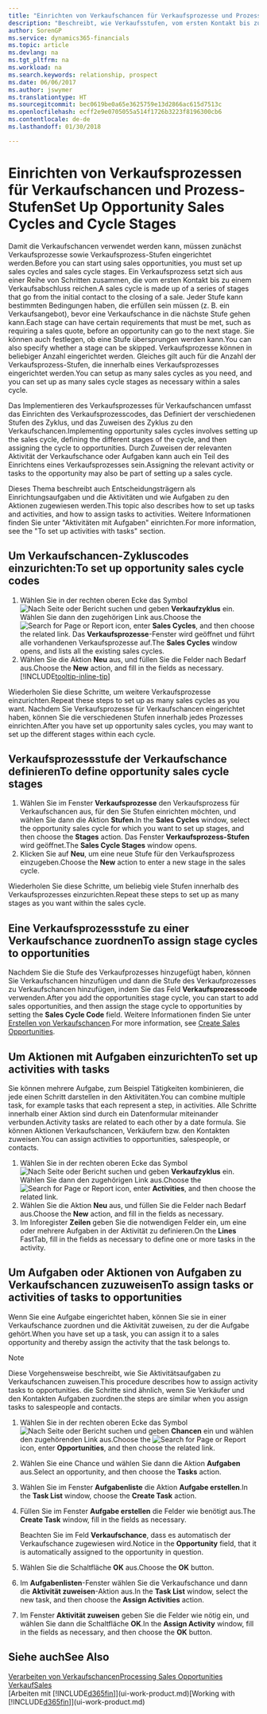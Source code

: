 ```yaml
---
title: "Einrichten von Verkaufschancen für Verkaufsprozesse und Prozess-Stufen| Microsoft Docs"
description: "Beschreibt, wie Verkaufsstufen, vom ersten Kontakt bis zum Schließen definiert, einen Verkaufsprozess erstellt und diesen zu Verkaufschancen in Finance and Operations, Business edition zuweist."
author: SorenGP
ms.service: dynamics365-financials
ms.topic: article
ms.devlang: na
ms.tgt_pltfrm: na
ms.workload: na
ms.search.keywords: relationship, prospect
ms.date: 06/06/2017
ms.author: jswymer
ms.translationtype: HT
ms.sourcegitcommit: bec0619be0a65e3625759e13d2866ac615d7513c
ms.openlocfilehash: ecff2e9e0705055a514f1726b3223f8196300cb6
ms.contentlocale: de-de
ms.lasthandoff: 01/30/2018

---
```

# <a name="set-up-opportunity-sales-cycles-and-cycle-stages"></a><span data-ttu-id="6d666-103">Einrichten von Verkaufsprozessen für Verkaufschancen und Prozess-Stufen</span><span class="sxs-lookup"><span data-stu-id="6d666-103">Set Up Opportunity Sales Cycles and Cycle Stages</span></span>
<span data-ttu-id="6d666-104">Damit die Verkaufschancen verwendet werden kann, müssen zunächst Verkaufsprozesse sowie Verkaufsprozess-Stufen eingerichtet werden.</span><span class="sxs-lookup"><span data-stu-id="6d666-104">Before you can start using sales opportunities, you must set up sales cycles and sales cycle stages.</span></span> <span data-ttu-id="6d666-105">Ein Verkaufsprozess setzt sich aus einer Reihe von Schritten zusammen, die vom ersten Kontakt bis zu einem Verkaufsabschluss reichen.</span><span class="sxs-lookup"><span data-stu-id="6d666-105">A sales cycle is made up of a series of stages that go from the initial contact to the closing of a sale.</span></span> <span data-ttu-id="6d666-106">Jeder Stufe kann bestimmten Bedingungen haben, die erfüllen sein müssen (z. B. ein Verkaufsangebot), bevor eine Verkaufschance in die nächste Stufe gehen kann.</span><span class="sxs-lookup"><span data-stu-id="6d666-106">Each stage can have certain requirements that must be met, such as requiring a sales quote, before an opportunity can go to the next stage.</span></span> <span data-ttu-id="6d666-107">Sie können auch festlegen, ob eine Stufe übersprungen werden kann.</span><span class="sxs-lookup"><span data-stu-id="6d666-107">You can also specify whether a stage can be skipped.</span></span> <span data-ttu-id="6d666-108">Verkaufsprozesse können in beliebiger Anzahl eingerichtet werden. Gleiches gilt auch für die Anzahl der Verkaufsprozess-Stufen, die innerhalb eines Verkaufsprozesses eingerichtet werden.</span><span class="sxs-lookup"><span data-stu-id="6d666-108">You can setup as many sales cycles as you need, and you can set up as many sales cycle stages as necessary within a sales cycle.</span></span>

<span data-ttu-id="6d666-109">Das Implementieren des Verkaufsprozesses für Verkaufschancen umfasst das Einrichten des Verkaufsprozesscodes, das Definiert der verschiedenen Stufen des Zyklus, und das Zuweisen des Zyklus zu den Verkaufschancen.</span><span class="sxs-lookup"><span data-stu-id="6d666-109">Implementing opportunity sales cycles involves setting up the sales cycle, defining the different stages of the cycle, and then assigning the cycle to opportunities.</span></span> <span data-ttu-id="6d666-110">Durch Zuweisen der relevanten Aktivität der Verkaufschance oder Aufgaben kann auch ein Teil des Einrichtens eines Verkaufsprozesses sein.</span><span class="sxs-lookup"><span data-stu-id="6d666-110">Assigning the relevant activity or tasks to the opportunity may also be part of setting up a sales cycle.</span></span>

<span data-ttu-id="6d666-111">Dieses Thema beschreibt auch Entscheidungsträgern als Einrichtungsaufgaben und die Aktivitäten und wie Aufgaben zu den Aktionen zugewiesen werden.</span><span class="sxs-lookup"><span data-stu-id="6d666-111">This topic also describes how to set up tasks and activities, and how to assign tasks to activities.</span></span> <span data-ttu-id="6d666-112">Weitere Informationen finden Sie unter "Aktivitäten mit Aufgaben" einrichten.</span><span class="sxs-lookup"><span data-stu-id="6d666-112">For more information, see the "To set up activities with tasks" section.</span></span>

## <a name="to-set-up-opportunity-sales-cycle-codes"></a><span data-ttu-id="6d666-113">Um Verkaufschancen-Zykluscodes einzurichten:</span><span class="sxs-lookup"><span data-stu-id="6d666-113">To set up opportunity sales cycle codes</span></span>
1. <span data-ttu-id="6d666-114">Wählen Sie in der rechten oberen Ecke das Symbol ![Nach Seite oder Bericht suchen](media/ui-search/search_small.png "Nach Seite oder Bericht suchen") und geben **Verkaufzyklus** ein. Wählen Sie dann den zugehörigen Link aus.</span><span class="sxs-lookup"><span data-stu-id="6d666-114">Choose the ![Search for Page or Report](media/ui-search/search_small.png "Search for Page or Report icon") icon, enter **Sales Cycles**, and then choose the related link.</span></span> <span data-ttu-id="6d666-115">Das **Verkaufsprozesse**-Fenster wird geöffnet und führt alle vorhandenen Verkaufsprozesse auf.</span><span class="sxs-lookup"><span data-stu-id="6d666-115">The **Sales Cycles** window opens, and lists all the existing sales cycles.</span></span>
2. <span data-ttu-id="6d666-116">Wählen Sie die Aktion **Neu** aus, und füllen Sie die Felder nach Bedarf aus.</span><span class="sxs-lookup"><span data-stu-id="6d666-116">Choose the **New** action, and fill in the fields as necessary.</span></span> [!INCLUDE[tooltip-inline-tip](includes/tooltip-inline-tip_md.md)]

<span data-ttu-id="6d666-117">Wiederholen Sie diese Schritte, um weitere Verkaufsprozesse einzurichten.</span><span class="sxs-lookup"><span data-stu-id="6d666-117">Repeat these steps to set up as many sales cycles as you want.</span></span> <span data-ttu-id="6d666-118">Nachdem Sie Verkaufsprozesse für Verkaufschancen eingerichtet haben, können Sie die verschiedenen Stufen innerhalb jedes Prozesses einrichten.</span><span class="sxs-lookup"><span data-stu-id="6d666-118">After you have set up opportunity sales cycles, you may want to set up the different stages within each cycle.</span></span>

## <a name="to-define-opportunity-sales-cycle-stages"></a><span data-ttu-id="6d666-119">Verkaufsprozessstufe der Verkaufschance definieren</span><span class="sxs-lookup"><span data-stu-id="6d666-119">To define opportunity sales cycle stages</span></span>
1. <span data-ttu-id="6d666-120">Wählen Sie im Fenster **Verkaufsprozesse** den Verkaufsprozess für Verkaufschancen aus, für den Sie Stufen einrichten möchten, und wählen Sie dann die Aktion **Stufen**.</span><span class="sxs-lookup"><span data-stu-id="6d666-120">In the **Sales Cycles** window, select the opportunity sales cycle for which you want to set up stages, and then choose the **Stages** action.</span></span> <span data-ttu-id="6d666-121">Das Fenster **Verkaufsprozess-Stufen** wird geöffnet.</span><span class="sxs-lookup"><span data-stu-id="6d666-121">The **Sales Cycle Stages** window opens.</span></span>
2. <span data-ttu-id="6d666-122">Klicken Sie auf **Neu**, um eine neue Stufe für den Verkaufsprozess einzugeben.</span><span class="sxs-lookup"><span data-stu-id="6d666-122">Choose the **New** action to enter a new stage in the sales cycle.</span></span>

<span data-ttu-id="6d666-123">Wiederholen Sie diese Schritte, um beliebig viele Stufen innerhalb des Verkaufsprozesses einzurichten.</span><span class="sxs-lookup"><span data-stu-id="6d666-123">Repeat these steps to set up as many stages as you want within the sales cycle.</span></span>

## <a name="to-assign-stage-cycles-to-opportunities"></a><span data-ttu-id="6d666-124">Eine Verkaufsprozessstufe zu einer Verkaufschance zuordnen</span><span class="sxs-lookup"><span data-stu-id="6d666-124">To assign stage cycles to opportunities</span></span>
<span data-ttu-id="6d666-125">Nachdem Sie die Stufe des Verkaufprozesses hinzugefügt haben, können Sie Verkaufschancen hinzufügen und dann die Stufe des Verkaufprozesses zu Verkaufschancen hinzufügen, indem Sie das Feld **Verkaufsprozesscode** verwenden.</span><span class="sxs-lookup"><span data-stu-id="6d666-125">After you add the opportunities stage cycle, you can start to add sales opportunities, and then assign the stage cycle to opportunities by setting the **Sales Cycle Code** field.</span></span> <span data-ttu-id="6d666-126">Weitere Informationen finden Sie unter [Erstellen von Verkaufschancen](marketing-how-create-opportunities.md).</span><span class="sxs-lookup"><span data-stu-id="6d666-126">For more information, see [Create Sales Opportunities](marketing-how-create-opportunities.md).</span></span>

## <a name="to-set-up-activities-with-tasks"></a><span data-ttu-id="6d666-127">Um Aktionen mit Aufgaben einzurichten</span><span class="sxs-lookup"><span data-stu-id="6d666-127">To set up activities with tasks</span></span>
<span data-ttu-id="6d666-128">Sie können mehrere Aufgabe, zum Beispiel Tätigkeiten kombinieren, die jede einen Schritt darstellen in den Aktivitäten.</span><span class="sxs-lookup"><span data-stu-id="6d666-128">You can combine multiple task, for example tasks that each represent a step, in activities.</span></span> <span data-ttu-id="6d666-129">Alle Schritte innerhalb einer Aktion sind durch ein Datenformular miteinander verbunden.</span><span class="sxs-lookup"><span data-stu-id="6d666-129">Activity tasks are related to each other by a date formula.</span></span> <span data-ttu-id="6d666-130">Sie können Aktionen Verkaufschancen, Verkäufern bzw. den Kontakten zuweisen.</span><span class="sxs-lookup"><span data-stu-id="6d666-130">You can assign activities to opportunities, salespeople, or contacts.</span></span>

1. <span data-ttu-id="6d666-131">Wählen Sie in der rechten oberen Ecke das Symbol ![Nach Seite oder Bericht suchen](media/ui-search/search_small.png "Nach Seite oder Bericht suchen") und geben **Verkaufzyklus** ein. Wählen Sie dann den zugehörigen Link aus.</span><span class="sxs-lookup"><span data-stu-id="6d666-131">Choose the ![Search for Page or Report](media/ui-search/search_small.png "Search for Page or Report icon") icon, enter **Activities**, and then choose the related link.</span></span>
2. <span data-ttu-id="6d666-132">Wählen Sie die Aktion **Neu** aus, und füllen Sie die Felder nach Bedarf aus.</span><span class="sxs-lookup"><span data-stu-id="6d666-132">Choose the **New** action, and fill in the fields as necessary.</span></span>
3. <span data-ttu-id="6d666-133">Im Inforegister **Zeilen** geben Sie die notwendigen Felder ein, um eine oder mehrere Aufgaben in der Aktivität zu definieren.</span><span class="sxs-lookup"><span data-stu-id="6d666-133">On the **Lines** FastTab, fill in the fields as necessary to define one or more tasks in the activity.</span></span>

## <a name="to-assign-tasks-or-activities-of-tasks-to-opportunities"></a><span data-ttu-id="6d666-134">Um Aufgaben oder Aktionen von Aufgaben zu Verkaufschancen zuzuweisen</span><span class="sxs-lookup"><span data-stu-id="6d666-134">To assign tasks or activities of tasks to opportunities</span></span>
<span data-ttu-id="6d666-135">Wenn Sie eine Aufgabe eingerichtet haben, können Sie sie in einer Verkaufschance zuordnen und die Aktivität zuweisen, zu der die Aufgabe gehört.</span><span class="sxs-lookup"><span data-stu-id="6d666-135">When you have set up a task, you can assign it to a sales opportunity and thereby assign the activity that the task belongs to.</span></span>

> [!NOTE]  
>   <span data-ttu-id="6d666-136">Diese Vorgehensweise beschreibt, wie Sie Aktivitätsaufgaben zu Verkaufschancen zuweisen.</span><span class="sxs-lookup"><span data-stu-id="6d666-136">This procedure describes how to assign activity tasks to opportunities.</span></span> <span data-ttu-id="6d666-137">die Schritte sind ähnlich, wenn Sie Verkäufer und den Kontakten Aufgaben zuordnen.</span><span class="sxs-lookup"><span data-stu-id="6d666-137">the steps are similar when you assign tasks to salespeople and contacts.</span></span>

1. <span data-ttu-id="6d666-138">Wählen Sie in der rechten oberen Ecke das Symbol ![Nach Seite oder Bericht suchen](media/ui-search/search_small.png "Nach Seite oder Bericht suchen") und geben **Chancen** ein und wählen den zugehörenden Link aus.</span><span class="sxs-lookup"><span data-stu-id="6d666-138">Choose the ![Search for Page or Report](media/ui-search/search_small.png "Search for Page or Report icon") icon, enter **Opportunities**, and then choose the related link.</span></span>
2. <span data-ttu-id="6d666-139">Wählen Sie eine Chance und wählen Sie dann die Aktion **Aufgaben** aus.</span><span class="sxs-lookup"><span data-stu-id="6d666-139">Select an opportunity, and then choose the **Tasks** action.</span></span>
3. <span data-ttu-id="6d666-140">Wählen Sie im Fenster **Aufgabenliste** die Aktion **Aufgabe erstellen**.</span><span class="sxs-lookup"><span data-stu-id="6d666-140">In the **Task List** window, choose the **Create Task** action.</span></span>
4.  <span data-ttu-id="6d666-141">Füllen Sie im Fenster **Aufgabe erstellen** die Felder wie benötigt aus.</span><span class="sxs-lookup"><span data-stu-id="6d666-141">The **Create Task** window, fill in the fields as necessary.</span></span>

    <span data-ttu-id="6d666-142">Beachten Sie im Feld **Verkaufschance**, dass es automatisch der Verkaufschance zugewiesen wird.</span><span class="sxs-lookup"><span data-stu-id="6d666-142">Notice in the **Opportunity** field, that it is automatically assigned to the opportunity in question.</span></span>
5. <span data-ttu-id="6d666-143">Wählen Sie die Schaltfläche **OK** aus.</span><span class="sxs-lookup"><span data-stu-id="6d666-143">Choose the **OK** button.</span></span>
6. <span data-ttu-id="6d666-144">Im **Aufgabenlisten**-Fenster wählen Sie die Verkaufschance und dann die **Aktivität zuweisen**-Aktion aus.</span><span class="sxs-lookup"><span data-stu-id="6d666-144">In the **Task List** window, select the new task, and then choose the **Assign Activities** action.</span></span>
7. <span data-ttu-id="6d666-145">Im Fenster **Aktivität zuweisen** geben Sie die Felder wie nötig ein, und wählen Sie dann die Schaltfläche **OK**.</span><span class="sxs-lookup"><span data-stu-id="6d666-145">In the **Assign Activity** window, fill in the fields as necessary, and then choose the **OK** button.</span></span>

## <a name="see-also"></a><span data-ttu-id="6d666-146">Siehe auch</span><span class="sxs-lookup"><span data-stu-id="6d666-146">See Also</span></span>
[<span data-ttu-id="6d666-147">Verarbeiten von Verkaufschancen</span><span class="sxs-lookup"><span data-stu-id="6d666-147">Processing Sales Opportunities</span></span>](marketing-processing-sales-opportunities.md)  
[<span data-ttu-id="6d666-148">Verkauf</span><span class="sxs-lookup"><span data-stu-id="6d666-148">Sales</span></span>](sales-manage-sales.md)  
<span data-ttu-id="6d666-149">[Arbeiten mit [!INCLUDE[d365fin](includes/d365fin_md.md)]](ui-work-product.md)</span><span class="sxs-lookup"><span data-stu-id="6d666-149">[Working with [!INCLUDE[d365fin](includes/d365fin_md.md)]](ui-work-product.md)</span></span>

